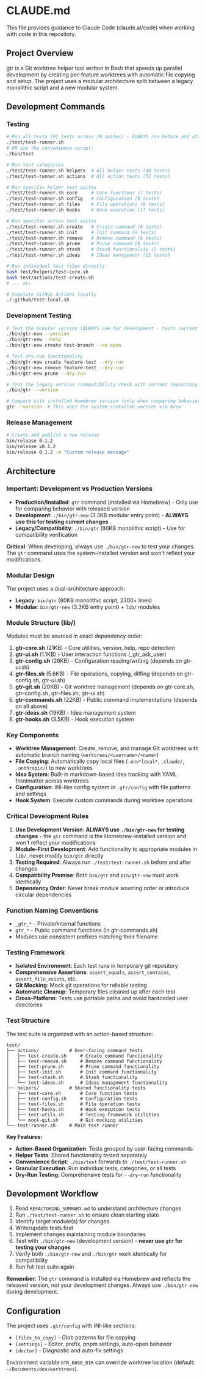 # CLAUDE.md

This file provides guidance to Claude Code (claude.ai/code) when working with code in this repository.

## Project Overview

gtr is a Git worktree helper tool written in Bash that speeds up parallel development by creating per-feature worktrees with automatic file copying and setup. The project uses a modular architecture split between a legacy monolithic script and a new modular system.

## Development Commands

### Testing
```bash
# Run all tests (91 tests across 10 suites) - ALWAYS run before and after changes
./test/test-runner.sh
# OR use the convenience script:
./bin/test

# Run test categories
./test/test-runner.sh helpers  # All helper tests (40 tests)
./test/test-runner.sh actions  # All action tests (51 tests)

# Run specific helper test suites
./test/test-runner.sh core     # Core functions (7 tests)
./test/test-runner.sh config   # Configuration (8 tests)
./test/test-runner.sh files    # File operations (8 tests)
./test/test-runner.sh hooks    # Hook execution (17 tests)

# Run specific action test suites
./test/test-runner.sh create   # Create command (6 tests)
./test/test-runner.sh init     # Init command (9 tests)
./test/test-runner.sh remove   # Remove command (6 tests)
./test/test-runner.sh prune    # Prune command (6 tests)
./test/test-runner.sh stash    # Stash functionality (5 tests)
./test/test-runner.sh ideas    # Ideas management (22 tests)

# Run individual test files directly
bash test/helpers/test-core.sh
bash test/actions/test-create.sh
# ... etc

# Simulate GitHub Actions locally
./.github/test-local.sh
```

### Development Testing
```bash
# Test the modular version (ALWAYS use for development - tests current changes)
./bin/gtr-new --version
./bin/gtr-new --help
./bin/gtr-new create test-branch --no-open

# Test dry-run functionality
./bin/gtr-new create feature-test --dry-run
./bin/gtr-new remove feature-test --dry-run
./bin/gtr-new prune --dry-run

# Test the legacy version (compatibility check with current repository)
./bin/gtr --version

# Compare with installed Homebrew version (only when comparing behavior)
gtr --version  # This uses the system-installed version via brew
```

### Release Management
```bash
# Create and publish a new release
bin/release 0.1.2
bin/release v0.1.2
bin/release 0.1.2 -m "Custom release message"
```

## Architecture

### Important: Development vs Production Versions

- **Production/Installed**: `gtr` command (installed via Homebrew) - Only use for comparing behavior with released version
- **Development**: `./bin/gtr-new` (3.3KB modular entry point) - **ALWAYS use this for testing current changes**
- **Legacy/Compatibility**: `./bin/gtr` (80KB monolithic script) - Use for compatibility verification

**Critical**: When developing, always use `./bin/gtr-new` to test your changes. The `gtr` command uses the system-installed version and won't reflect your modifications.

### Modular Design
The project uses a dual-architecture approach:

- **Legacy**: `bin/gtr` (80KB monolithic script, 2300+ lines)
- **Modular**: `bin/gtr-new` (3.3KB entry point) + `lib/` modules

### Module Structure (lib/)
Modules must be sourced in exact dependency order:

1. **gtr-core.sh** (21KB) - Core utilities, version, help, repo detection
2. **gtr-ui.sh** (1.1KB) - User interaction functions (_gtr_ask_user)
3. **gtr-config.sh** (26KB) - Configuration reading/writing (depends on gtr-ui.sh)
4. **gtr-files.sh** (5.6KB) - File operations, copying, diffing (depends on gtr-config.sh, gtr-ui.sh)
5. **gtr-git.sh** (20KB) - Git worktree management (depends on gtr-core.sh, gtr-config.sh, gtr-files.sh, gtr-ui.sh)
6. **gtr-commands.sh** (22KB) - Public command implementations (depends on all above)
7. **gtr-ideas.sh** (19KB) - Idea management system
8. **gtr-hooks.sh** (3.5KB) - Hook execution system

### Key Components

- **Worktree Management**: Create, remove, and manage Git worktrees with automatic branch naming (`worktrees/<username>/<name>`)
- **File Copying**: Automatically copy local files (`.env*local*`, `.claude/`, `.anthropic/`) to new worktrees
- **Idea System**: Built-in markdown-based idea tracking with YAML frontmatter across worktrees
- **Configuration**: INI-like config system in `.gtr/config` with file patterns and settings
- **Hook System**: Execute custom commands during worktree operations

### Critical Development Rules

1. **Use Development Version**: **ALWAYS use `./bin/gtr-new` for testing changes** - the `gtr` command is the Homebrew-installed version and won't reflect your modifications
2. **Module-First Development**: Add functionality to appropriate modules in `lib/`, never modify `bin/gtr` directly
3. **Testing Required**: Always run `./test/test-runner.sh` before and after changes
4. **Compatibility Promise**: Both `bin/gtr` and `bin/gtr-new` must work identically
5. **Dependency Order**: Never break module sourcing order or introduce circular dependencies

### Function Naming Conventions

- `_gtr_*` - Private/internal functions
- `gtr_*` - Public command functions (in gtr-commands.sh)
- Modules use consistent prefixes matching their filename

### Testing Framework

- **Isolated Environment**: Each test runs in temporary git repository
- **Comprehensive Assertions**: `assert_equals`, `assert_contains`, `assert_file_exists`, etc.
- **Git Mocking**: Mock git operations for reliable testing
- **Automatic Cleanup**: Temporary files cleaned up after each test
- **Cross-Platform**: Tests use portable paths and avoid hardcoded user directories

### Test Structure

The test suite is organized with an action-based structure:

```
test/
├── actions/           # User-facing command tests
│   ├── test-create.sh     # Create command functionality
│   ├── test-remove.sh     # Remove command functionality
│   ├── test-prune.sh      # Prune command functionality
│   ├── test-init.sh       # Init command functionality
│   ├── test-stash.sh      # Stash functionality
│   └── test-ideas.sh      # Ideas management functionality
├── helpers/           # Shared functionality tests
│   ├── test-core.sh       # Core function tests
│   ├── test-config.sh     # Configuration tests
│   ├── test-files.sh      # File operation tests
│   ├── test-hooks.sh      # Hook execution tests
│   ├── test-utils.sh      # Testing framework utilities
│   └── mock-git.sh        # Git mocking utilities
└── test-runner.sh     # Main test runner
```

**Key Features:**
- **Action-Based Organization**: Tests grouped by user-facing commands
- **Helper Tests**: Shared functionality tested separately
- **Convenience Script**: `./bin/test` forwards to `./test/test-runner.sh`
- **Granular Execution**: Run individual tests, categories, or all tests
- **Dry-Run Testing**: Comprehensive tests for `--dry-run` functionality

## Development Workflow

1. Read `REFACTORING_SUMMARY.md` to understand architecture changes
2. Run `./test/test-runner.sh` to ensure clean starting state
3. Identify target module(s) for changes
4. Write/update tests first
5. Implement changes maintaining module boundaries
6. Test with `./bin/gtr-new` (development version) - **never use `gtr` for testing your changes**
7. Verify both `./bin/gtr-new` and `./bin/gtr` work identically for compatibility
8. Run full test suite again

**Remember**: The `gtr` command is installed via Homebrew and reflects the released version, not your development changes. Always use `./bin/gtr-new` during development.

## Configuration

The project uses `.gtr/config` with INI-like sections:
- `[files_to_copy]` - Glob patterns for file copying
- `[settings]` - Editor, prefix, pnpm settings, auto-open behavior
- `[doctor]` - Diagnostic and auto-fix settings

Environment variable `GTR_BASE_DIR` can override worktree location (default: `~/Documents/dev/worktrees`).